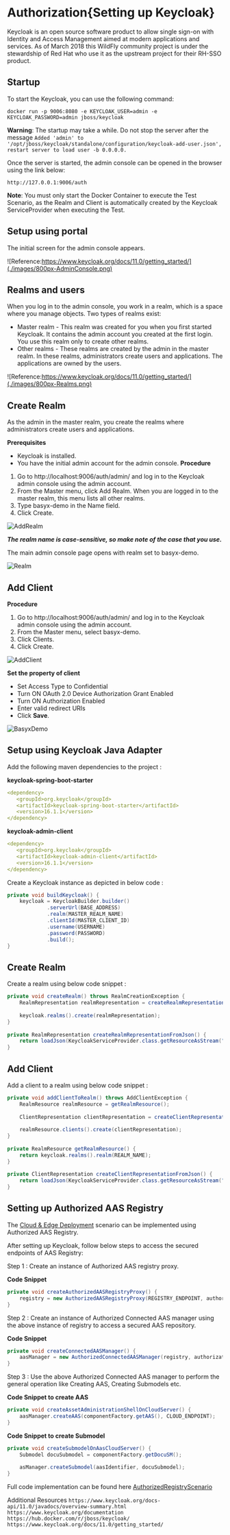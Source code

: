 # Authorization{Setting up Keycloak}

Keycloak is an open source software product to allow single sign-on with Identity and Access Management aimed at modern applications and services. As of March 2018 this WildFly community project is under the stewardship of Red Hat who use it as the upstream project for their RH-SSO product.

## Startup

To start the Keycloak, you can use the following command:

`docker run -p 9006:8080 -e KEYCLOAK_USER=admin -e KEYCLOAK_PASSWORD=admin jboss/keycloak`

**Warning**: The startup may take a while. Do not stop the server after the message `Added 'admin' to '/opt/jboss/keycloak/standalone/configuration/keycloak-add-user.json', restart server to load user -b 0.0.0.0.`

Once the server is started, the admin console can be opened in the browser using the link below:

`http://127.0.0.1:9006/auth`

**Note**: You must only start the Docker Container to execute the Test Scenario, as the Realm and Client is automatically created by the Keycloak ServiceProvider when executing the Test.

## Setup using portal

The initial screen for the admin console appears.

![Reference:https://www.keycloak.org/docs/11.0/getting_started/](./images/800px-AdminConsole.png)

## Realms and users

When you log in to the admin console, you work in a realm, which is a space where you manage objects. Two types of realms exist:

* Master realm - This realm was created for you when you first started Keycloak. It contains the admin account you created at the first login. You use this realm only to create other realms.
* Other realms - These realms are created by the admin in the master realm. In these realms, administrators create users and applications. The applications are owned by the users.

![Reference:https://www.keycloak.org/docs/11.0/getting_started/](./images/800px-Realms.png)

## Create Realm
As the admin in the master realm, you create the realms where administrators create users and applications.

**Prerequisites**

* Keycloak is installed.
* You have the initial admin account for the admin console.
**Procedure**

1. Go to http://localhost:9006/auth/admin/ and log in to the Keycloak admin console using the admin account.
2. From the Master menu, click Add Realm. When you are logged in to the master realm, this menu lists all other realms.
3. Type basyx-demo in the Name field.
4. Click Create.

![AddRealm](./images/799px-AddRealm.png)

***The realm name is case-sensitive, so make note of the case that you use.***

The main admin console page opens with realm set to basyx-demo.


![Realm](./images/800px-Realms.png)

## Add Client
**Procedure**

1. Go to http://localhost:9006/auth/admin/ and log in to the Keycloak admin console using the admin account.
2. From the Master menu, select basyx-demo.
3. Click Clients.
4. Click Create.

![AddClient](./images/800px-AddClient.png)


**Set the property of client**

* Set Access Type to Confidential
* Turn ON OAuth 2.0 Device Authorization Grant Enabled
* Turn ON Authorization Enabled
* Enter valid redirect URIs
* Click **Save**.

![BasyxDemo](./images/800px-BasyxDemo.png)

## Setup using Keycloak Java Adapter

Add the following maven dependencies to the project :

**keycloak-spring-boot-starter**

```yaml
<dependency>
   <groupId>org.keycloak</groupId>
   <artifactId>keycloak-spring-boot-starter</artifactId>
   <version>16.1.1</version>
</dependency>
```

**keycloak-admin-client**

```yaml
<dependency>
   <groupId>org.keycloak</groupId>
   <artifactId>keycloak-admin-client</artifactId>
   <version>16.1.1</version>
</dependency>
```
Create a Keycloak instance as depicted in below code :

```java
private void buildKeycloak() {
	keycloak = KeycloakBuilder.builder()
	         .serverUrl(BASE_ADDRESS)
	         .realm(MASTER_REALM_NAME)
	         .clientId(MASTER_CLIENT_ID)
	         .username(USERNAME)
	         .password(PASSWORD)
	         .build();
}
```

## Create Realm

Create a realm using below code snippet :
```java
private void createRealm() throws RealmCreationException {        
	RealmRepresentation realmRepresentation = createRealmRepresentationFromJson();
 
	keycloak.realms().create(realmRepresentation);
}
 
private RealmRepresentation createRealmRepresentationFromJson() {
	return loadJson(KeycloakServiceProvider.class.getResourceAsStream("/" + REALM_FILE_NAME), RealmRepresentation.class);
}
```

## Add Client

Add a client to a realm using below code snippet :

```java
private void addClientToRealm() throws AddClientException {        
	RealmResource realmResource = getRealmResource();
 
	ClientRepresentation clientRepresentation = createClientRepresentationFromJson();
 
	realmResource.clients().create(clientRepresentation);
}
 
private RealmResource getRealmResource() {		
	return keycloak.realms().realm(REALM_NAME);
}
 
private ClientRepresentation createClientRepresentationFromJson() {
	return loadJson(KeycloakServiceProvider.class.getResourceAsStream("/" + CLIENT_FILE_NAME), ClientRepresentation.class);
}
```

## Setting up Authorized AAS Registry
The [Cloud & Edge Deployment](cloud-edge-deployment.md) scenario can be implemented using Authorized AAS Registry.

After setting up Keycloak, follow below steps to access the secured endpoints of AAS Registry:

Step 1 : Create an instance of Authorized AAS registry proxy.

**Code Snippet**
```java
private void createAuthorizedAASRegistryProxy() {
	registry = new AuthorizedAASRegistryProxy(REGISTRY_ENDPOINT, authorizationProvider.getAuthorizationSupplier());
}
```
Step 2 : Create an instance of Authorized Connected AAS manager using the above instance of registry to access a secured AAS repository.

**Code Snippet**
```java
private void createConnectedAASManager() {
	aasManager = new AuthorizedConnectedAASManager(registry, authorizationProvider.getAuthorizationSupplier());
}
```
Step 3 : Use the above Authorized Connected AAS manager to perform the general operation like Creating AAS, Creating Submodels etc.

**Code Snippet to create AAS**
```java
private void createAssetAdministrationShellOnCloudServer() {
	aasManager.createAAS(componentFactory.getAAS(), CLOUD_ENDPOINT);
}
```

**Code Snippet to create Submodel**
```java
private void createSubmodelOnAasCloudServer() {
	Submodel docuSubmodel = componentFactory.getDocuSM();
 
	asManager.createSubmodel(aasIdentifier, docuSubmodel);
}
```
Full code implementation can be found here [AuthorizedRegistryScenario](https://github.com/eclipse-basyx/basyx-java-examples/blob/development/basyx.examples/src/main/java/org/eclipse/basyx/examples/scenarios/authorization/AuthorizedRegistryScenario.java)

Additional Resources
`https://www.keycloak.org/docs-api/11.0/javadocs/overview-summary.html`
`https://www.keycloak.org/documentation`
`https://hub.docker.com/r/jboss/keycloak/`
`https://www.keycloak.org/docs/11.0/getting_started/`